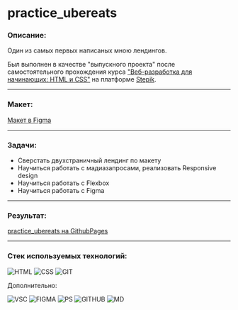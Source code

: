 # practice_ubereats

### Описание:

Один из самых первых написаных мною лендингов.

Был выполнен в качестве "выпускного проекта" после самостоятельного прохождения курса ["Веб-разработка для начинающих: HTML и CSS"](https://stepik.org/course/38218/promo) на платформе [Stepik](https://welcome.stepik.org/ru).

---
### Макет:

[Макет в Figma](https://www.figma.com/file/8lxQ3PGYTHQsCgTXnEJre8/Uber-Eats?node-id=0%3A1)

---
### Задачи:

- Сверстать двухстраничный лендинг по макету
- Научиться работать с мадиазапросами, реализовать Responsive design
- Научиться работать с Flexbox
- Научиться работать с Figma

---
### Результат:
[practice_ubereats на GithubPages](https://electr0nick.github.io/practice_ubereats/)

---
### Стек используемых технологий:
![HTML](https://img.shields.io/badge/HTML-000?style=for-the-badge&logo=HTML5&logoColor=E34F26)
![CSS](https://img.shields.io/badge/CSS-000?style=for-the-badge&logo=CSS3&logoColor=1572B6)
![GIT](https://img.shields.io/badge/GIT-000?style=for-the-badge&logo=Git&logoColor=F05032)

Дополнительно:

![VSC](https://img.shields.io/badge/VSC-000?style=for-the-badge&logo=VisualStudioCode&logoColor=007ACC)
![FIGMA](https://img.shields.io/badge/FIGMA-000?style=for-the-badge&logo=Figma&logoColor=F24E1E)
![PS](https://img.shields.io/badge/PS-000?style=for-the-badge&logo=AdobePhotoshop&logoColor=31A8FF)
![GITHUB](https://img.shields.io/badge/GITHUB-000?style=for-the-badge&logo=GitHub&logoColor=FFF)
![MD](https://img.shields.io/badge/MD-000?style=for-the-badge&logo=Markdown&logoColor=FFF) 

